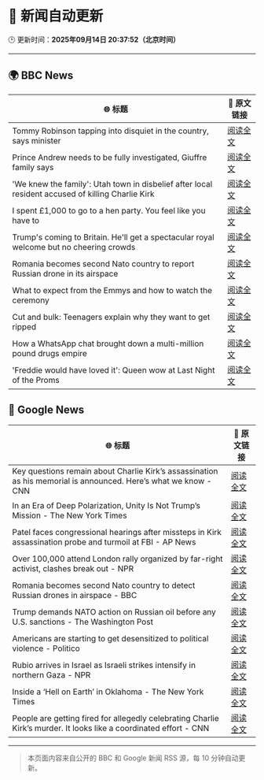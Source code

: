 # 🧠 新闻自动更新

🕒 更新时间：**2025年09月14日 20:37:52（北京时间）**

---

## 🌍 BBC News

| 🌐 标题 | 🔗 原文链接 |
|--------|-------------|
| Tommy Robinson tapping into disquiet in the country, says minister | [阅读全文](https://www.bbc.com/news/articles/cnvr5782yp3o?at_medium=RSS&at_campaign=rss) |
| Prince Andrew needs to be fully investigated, Giuffre family says | [阅读全文](https://www.bbc.com/news/articles/cx2nynd3deno?at_medium=RSS&at_campaign=rss) |
| 'We knew the family': Utah town in disbelief after local resident accused of killing Charlie Kirk | [阅读全文](https://www.bbc.com/news/articles/czew1nz17rro?at_medium=RSS&at_campaign=rss) |
| I spent £1,000 to go to a hen party. You feel like you have to | [阅读全文](https://www.bbc.com/news/articles/c930pyzygqxo?at_medium=RSS&at_campaign=rss) |
| Trump's coming to Britain. He'll get a spectacular royal welcome but no cheering crowds | [阅读全文](https://www.bbc.com/news/articles/cq5jgdvnll4o?at_medium=RSS&at_campaign=rss) |
| Romania becomes second Nato country to report Russian drone in its airspace | [阅读全文](https://www.bbc.com/news/articles/c80g7g5rmlno?at_medium=RSS&at_campaign=rss) |
| What to expect from the Emmys and how to watch the ceremony | [阅读全文](https://www.bbc.com/news/articles/c1mxlm42l9vo?at_medium=RSS&at_campaign=rss) |
| Cut and bulk: Teenagers explain why they want to get ripped | [阅读全文](https://www.bbc.com/news/articles/cvg964v18l6o?at_medium=RSS&at_campaign=rss) |
| How a WhatsApp chat brought down a multi-million pound drugs empire | [阅读全文](https://www.bbc.com/news/articles/ckg4ej4l225o?at_medium=RSS&at_campaign=rss) |
| 'Freddie would have loved it': Queen wow at Last Night of the Proms | [阅读全文](https://www.bbc.com/news/articles/cwyn7lq1q1ro?at_medium=RSS&at_campaign=rss) |

## 📰 Google News

| 🌐 标题 | 🔗 原文链接 |
|--------|-------------|
| Key questions remain about Charlie Kirk’s assassination as his memorial is announced. Here’s what we know - CNN | [阅读全文](https://news.google.com/rss/articles/CBMidkFVX3lxTE44TUlaMG9hTUhncXlIZG9qX18xbURyRjFrVmJXT0lnalJROE96NkpSYXhiQXViVW5kSXdEV2pLMFhUTG5QdGJRcEtjUmxpZTg0bWxjZ2xscXJvSzJPc0sxb1BVWmlOY1lDcXpRTzhDakh6RTdhRUE?oc=5) |
| In an Era of Deep Polarization, Unity Is Not Trump’s Mission - The New York Times | [阅读全文](https://news.google.com/rss/articles/CBMiiAFBVV95cUxQR3lWWFA5cE0xMU5qRG1tZTRCVmo1X05XbUNJWHRlRVY0YWJOZWxnWmFkeGY4ZEh4WkVNcEJwRGxrU1JWaFNJV0ZuVU1vYUZfMGtVeHZEMFB1MUp6dHhPVV9FWnl1X0l5aVFHcXpUUWV2ZnNUMmNkZWxjQXIzdW1TUkhvZndtUnlm?oc=5) |
| Patel faces congressional hearings after missteps in Kirk assassination probe and turmoil at FBI - AP News | [阅读全文](https://news.google.com/rss/articles/CBMijAFBVV95cUxOa1BKLWxGUnlWWjhGNUpKN1NYclN3S29WLTNzUXFpc0FiMWFNcTdDVmtrTnlSOWNXN0VMS0lSczZXckswVGo4RnFGTVVTRlZwUWVrZXZBaXU5bWl0MzhKSnQ5ZlA2aGlSYnE1SW5sQ2I3ZlIzNElnd21Ya29waFJ2VUw0cXpEUFphQmxWRA?oc=5) |
| Over 100,000 attend London rally organized by far-right activist, clashes break out - NPR | [阅读全文](https://news.google.com/rss/articles/CBMihAFBVV95cUxQNWF2TTVBVU43QkpiOXJJVXF3aGd5UzBaVmdnZWpfM0k2MXBOR1ZGRjY5M2dzclBnTTkwSmVITEprWV9wdlRheDBUQUlYNWxkbDVzRXdpMWIta2JYQlZXb05yd0VKT0pXT1lidEx0WTNSZVhxNzZsRG1MYy1idFl3Vy1SMEo?oc=5) |
| Romania becomes second Nato country to detect Russian drones in airspace - BBC | [阅读全文](https://news.google.com/rss/articles/CBMiWkFVX3lxTE9SMFllYnZTLWVEdGE5d1VKTWdzZjMxd0pxNnlyTVVoU2JSRXozTWIxd2k2VEFWeDk1T04td2VTS3I1VEhzeEh2UE95Xy1CS3FJUWYtcW5WU1RQUdIBX0FVX3lxTE81R2FrX0hDNWNvQkRCZ0IzM20zU3gwbkhlTFFnTUJHR05lUWlmUGtaR25DRE5qdUtvLTdOaDR1X1FadURkOWtNbzA1V0h6NFJ1WVJyY2JrMmRIdGF1OVlj?oc=5) |
| Trump demands NATO action on Russian oil before any U.S. sanctions - The Washington Post | [阅读全文](https://news.google.com/rss/articles/CBMihwFBVV95cUxPMEZ0WGxYaVZHSWNUdG5ocXRDZHNWTDBsSXhmbXRueWlZSFBPaHZ3NkE2a1ZIRUxZRVcyVUVWclpndHdZcU9fVWNrY2Q3WHJMajU0emxiOFp1RWY0TnFrREJXaGp1MTJhQWk0YjJuQWp5WWl6c3pLMWJIb3c3a0oyblRUb1Jhakk?oc=5) |
| Americans are starting to get desensitized to political violence - Politico | [阅读全文](https://news.google.com/rss/articles/CBMihgFBVV95cUxNVDZaMjNQVXl1ZngzQnhVajg0V1RTWUVOX1c1X1lyTjA4VWd5eWplNjNyTndpRnBkZkVHZy16eHhxQ21hM21IVmMwdlhJZWhycXdFYkNYMHRLVUtrUVoyN0ljckljcmpkOXNlZTZMZFJZX2djdHlLRG9EN1Y2SEJleGpQY1dYZw?oc=5) |
| Rubio arrives in Israel as Israeli strikes intensify in northern Gaza - NPR | [阅读全文](https://news.google.com/rss/articles/CBMigAFBVV95cUxPQXNzLUNtTlpqVW1OQ0ZLVUhhNHdYWllkYnZSaC1LaXJlQmlYUWhfMmZKVTByeWNxOGs3WkU5eGVlcWJ1ZGsyTHE3WVYyTEpWQmRRLWhuYXdmem50dXlQRUpzYkRSaEJaX3NHX1U2ZXlaY0lpMzZKUF8zSjFTSFpaZQ?oc=5) |
| Inside a ‘Hell on Earth’ in Oklahoma - The New York Times | [阅读全文](https://news.google.com/rss/articles/CBMihAFBVV95cUxOTS1JQlNaZDVaM1ZLTFZjLWltRXpPWG9nbXp3SWtpNFpJYzQ5TUxIV2dwQUlzOEJ2bjdWbXhFWDhEckJQaFY5c19OS1FkeDlxMGVHMzlqRnF1U1p4TThTMWtZaG91bjlEck4xVkdsSTB0TnhwU1Z2Mm5jWmFvSkx6VVgtTXU?oc=5) |
| People are getting fired for allegedly celebrating Charlie Kirk’s murder. It looks like a coordinated effort - CNN | [阅读全文](https://news.google.com/rss/articles/CBMifkFVX3lxTE5WaFRBZDVoYTFHWDI3MVRickZWVHFCeFRBVjNrczlHU3cybWVpbkFoclFETDU0djl2eEJSSXNPazVobEZ2YkFfbUY0XzdDQUJwdnBBbVgwYmp5b3hhbjVuQVJqZm4xZ2lDYWozbV9lMnBSNVZCS1lrYVJHU1lqUQ?oc=5) |

---
> 本页面内容来自公开的 BBC 和 Google 新闻 RSS 源，每 10 分钟自动更新。